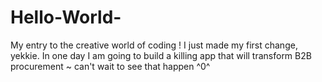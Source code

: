 # Hello-World-
My entry to the creative world of coding !
I just made my first change, yekkie. In one day I am going to build a killing app that will transform B2B procurement ~ can't wait to see that happen ^0^
